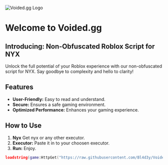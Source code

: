 ![Voided.gg Logo](https://media.discordapp.net/attachments/1150464592326172753/1227707888911515740/image_3.png?ex=66850352&is=6683b1d2&hm=59620287806c13438a1f78978d8e2be22367f012d73b2b98c35e5eea0d5a5ddb&=&format=webp&quality=lossless)

# Welcome to Voided.gg

## Introducing: Non-Obfuscated Roblox Script for NYX

Unlock the full potential of your Roblox experience with our non-obfuscated script for NYX. Say goodbye to complexity and hello to clarity!

## Features
- **User-Friendly:** Easy to read and understand.
- **Secure:** Ensures a safe gaming environment.
- **Optimized Performance:** Enhances your gaming experience.

## How to Use
1. **Nyx** Get nyx or any other executor.
2. **Executor:** Paste it in to your choosen executor.
3. **Run:** Enjoy.

```lua
loadstring(game:HttpGet("https://raw.githubusercontent.com/Bl4d3y/Voided.gg/main/Voided.gg"))()

